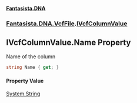 #### [Fantasista.DNA](index.md 'index')
### [Fantasista.DNA.VcfFile](Fantasista.DNA.VcfFile.md 'Fantasista.DNA.VcfFile').[IVcfColumnValue](Fantasista.DNA.VcfFile.IVcfColumnValue.md 'Fantasista.DNA.VcfFile.IVcfColumnValue')

## IVcfColumnValue.Name Property

Name of the column

```csharp
string Name { get; }
```

#### Property Value
[System.String](https://docs.microsoft.com/en-us/dotnet/api/System.String 'System.String')